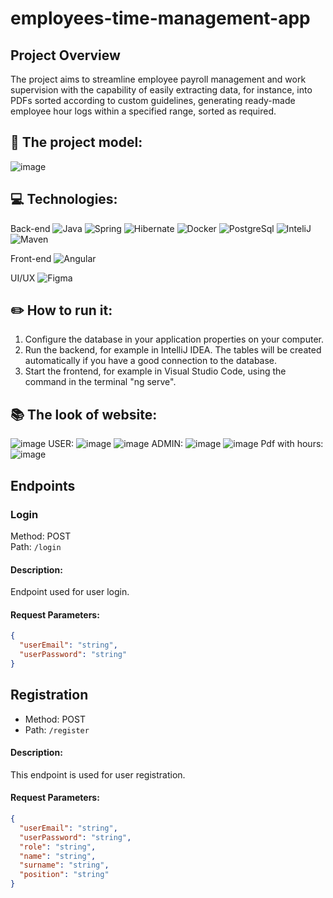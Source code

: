 # employees-time-management-app

## Project Overview
The project aims to streamline employee payroll management and work supervision with the capability of easily extracting data, for instance, into PDFs sorted according to custom guidelines, generating ready-made employee hour logs within a specified range, sorted as required.

## **🚀 The project model:**
![image](https://github.com/mat-rys/Kadrometer_Spring_Angualr_API/assets/98847639/4225d85b-0db9-4de1-849f-0662f5dd45f8)

## **💻 Technologies:**
Back-end
![Java](https://img.shields.io/badge/-Java-007396?style=flat-square&logo=java&logoColor=white) ![Spring](https://img.shields.io/badge/-Spring-6DB33F?style=flat-square&logo=spring&logoColor=white) ![Hibernate](https://img.shields.io/badge/-Hibernate-59666C?style=flat-square&logo=hibernate&logoColor=white) ![Docker](https://img.shields.io/badge/-Docker-2496ED?style=flat-square&logo=docker&logoColor=white) ![PostgreSql](https://img.shields.io/badge/-PostgreSQL-4169E1?style=flat-square&logo=postgresql&logoColor=white)
![InteliJ](https://img.shields.io/badge/-IntelliJ%20IDEA-000000?style=flat-square&logo=intellij-idea&logoColor=white) ![Maven](https://img.shields.io/badge/-Maven-C71A36?style=flat-square&logo=apache-maven&logoColor=white) 

Front-end
![Angular](https://img.shields.io/badge/-Angular-DD0031?style=flat-square&logo=angular&logoColor=white)

UI/UX
![Figma](https://img.shields.io/badge/-Figma-F24E1E?style=flat-square&logo=figma&logoColor=white)

## **✏️ How to run it:**

1. Configure the database in your application properties on your computer.
2. Run the backend, for example in IntelliJ IDEA. The tables will be created automatically if you have a good connection to the database.
3. Start the frontend, for example in Visual Studio Code, using the command in the terminal "ng serve".

## **📚 The look of website:**
![image](https://github.com/mat-rys/Kadrometer_Spring_Angualr_API/assets/98847639/18286c04-8a49-454a-9bbe-21805c4829bc)
USER:
![image](https://github.com/mat-rys/Kadrometer_Spring_Angualr_API/assets/98847639/bcce4d45-aae1-4aa9-90cd-1f46afa00d56)
![image](https://github.com/mat-rys/Kadrometer_Spring_Angualr_API/assets/98847639/9288552f-74f2-4401-b44e-68b2d1f0602e)
ADMIN:
![image](https://github.com/mat-rys/Kadrometer_Spring_Angualr_API/assets/98847639/a8d269da-5da7-4e36-84a3-e7f5b38a7b7f)
![image](https://github.com/mat-rys/Kadrometer_Spring_Angualr_API/assets/98847639/29c869bd-cc50-4e50-a1f4-cb3590e6c68f)
Pdf with hours:
![image](https://github.com/mat-rys/Kadrometer_Spring_Angualr_API/assets/98847639/b6b7d888-70e7-4a69-8637-15c9a1d700cb)

## Endpoints

### Login
Method: POST  
Path: `/login`
#### Description:
Endpoint used for user login.
#### Request Parameters:
```json
{
  "userEmail": "string",
  "userPassword": "string"
}
```

## Registration 
- Method: POST
- Path: `/register`
#### Description:
This endpoint is used for user registration.
#### Request Parameters:
```json
{
  "userEmail": "string",
  "userPassword": "string",
  "role": "string",
  "name": "string",
  "surname": "string",
  "position": "string"
}
```



